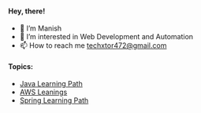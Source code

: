 #### Hey, there!
- 👋 I’m Manish
- 👀 I’m interested in Web Development and Automation
- 📫 How to reach me techxtor472@gmail.com

#### Topics:
- [Java Learning Path](https://github.com/topics/techxtor-java-learning)
- [AWS Leanings](https://github.com/topics/techxtor-aws-learning)
- [Spring Learning Path](https://github.com/topics/techxtor-spring-learning)

<!---
techxtor/techxtor is a ✨ special ✨ repository because its `README.md` (this file) appears on your GitHub profile.
You can click the Preview link to take a look at your changes.
--->
